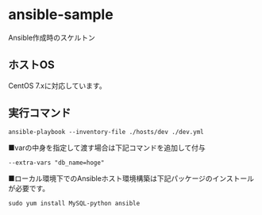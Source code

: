 # ansible-sample
Ansible作成時のスケルトン

## ホストOS
CentOS 7.xに対応しています。

## 実行コマンド
```
ansible-playbook --inventory-file ./hosts/dev ./dev.yml
```

■varの中身を指定して渡す場合は下記コマンドを追加して付与
```
--extra-vars "db_name=hoge"
```

■ローカル環境下でのAnsibleホスト環境構築は下記パッケージのインストールが必要です。
```
sudo yum install MySQL-python ansible
```
